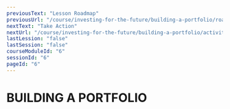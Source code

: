```yaml
---
previousText: "Lesson Roadmap"
previousUrl: "/course/investing-for-the-future/building-a-portfolio/roadmap"
nextText: "Take Action"
nextUrl: "/course/investing-for-the-future/building-a-portfolio/activities"
lastLession: "false"
lastSession: "false"
courseModuleId: "6"
sessionId: "6"
pageId: "6"
---
```



# BUILDING A PORTFOLIO

<sparkle-video-player src="./animation/m4l4.mp4" />